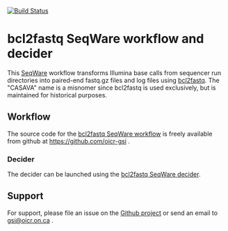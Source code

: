 [![Build Status](https://travis-ci.org/oicr-gsi/bcl2fastq.svg)](https://travis-ci.org/oicr-gsi/bcl2fastq)

# bcl2fastq SeqWare workflow and decider

This [SeqWare](http://seqware.github.io/) workflow transforms Illumina base calls from sequencer run directories into paired-end fastq.gz files and log files using [bcl2fastq](http://support.illumina.com/downloads/bcl2fastq-conversion-software-v2-18.html). The "CASAVA" name is a misnomer since bcl2fastq is used exclusively, but is maintained for historical purposes.

## Workflow

The source code for the [bcl2fastq SeqWare workflow](workflow-casava) is freely available from github at https://github.com/oicr-gsi .

### Decider

The decider can be launched using the [bcl2fastq SeqWare decider](decider-bcl2fastq).

## Support
For support, please file an issue on the [Github project](https://github.com/oicr-gsi) or send an email to gsi@oicr.on.ca .
